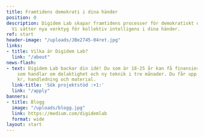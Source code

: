 ```yaml
---
title: Framtidens demokrati i dina händer
position: 0
description: Digidem Lab skapar framtidens processer för demokratiskt deltagande.
  Vi sätter nya verktyg för kollektiv intelligens i dina händer.
ref: start
header-image: "/uploads/JBe2745-04ret.jpg"
links:
- title: Vilka är Digidem Lab?
  link: "/about"
news-flash:
- text: Digidem Lab backar din idé! Du som är 18-25 år kan få finansiering för projekt
    som handlar om delaktighet och ny teknik i tre månader. Du får upp till 16 000
    kr, handledning och material.
  link-title: 'Sök projektstöd :+1:'
  link: "/apply"
banners:
- title: Blogg
  image: "/uploads/blogg.jpg"
  link: https://medium.com/digidemlab
  format: wide
layout: start
---
```


